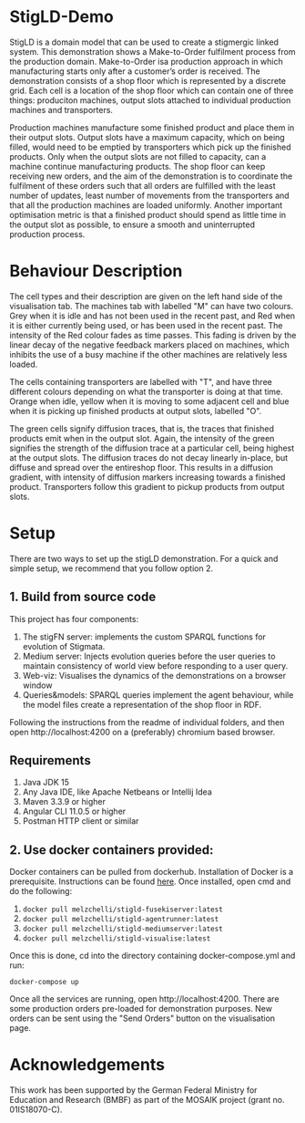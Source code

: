 # StigLD-Demo

StigLD is a domain model that can be used to create a stigmergic linked system. This demonstration shows a Make-to-Order fulfilment process from the production domain. Make-to-Order isa production approach in which manufacturing starts only after a customer’s order is received. The demonstration consists of a shop floor which is represented by a discrete grid. Each cell is a location of the shop floor which can contain one of three things: produciton machines, output slots attached to individual production machines and transporters. 

Production machines manufacture some finished product and place them in their output slots. Output slots have a maximum capacity, which on being filled, would need to be emptied by transporters which pick up the finished products. Only when the output slots are not filled to capacity, can a machine continue manufacturing products. The shop floor can keep receiving new orders, and the aim of the demonstration is to coordinate the fulfilment of these orders such that all orders are fulfilled with the least number of updates, least number of movements from the transporters and that all the production machines are loaded uniformly. Another important optimisation metric is that a finished product should spend as little time in the output slot as possible, to ensure a smooth and uninterrupted production process.

# Behaviour Description
The cell types and their description are given on the left hand side of the visualisation tab. The machines tab with labelled "M" can have two colours. Grey when it is idle and has not been used in the recent past, and Red when it is either currently being used, or has been used in the recent past. The intensity of the Red colour fades as time passes. This fading is driven by the linear decay of the negative feedback markers placed on machines, which inhibits the use of a busy machine if the other machines are relatively less loaded. 

The cells containing transporters are labelled with "T", and have three different colours depending on what the transporter is doing at that time. Orange when idle, yellow when it is moving to some adjacent cell and blue when it is picking up finished products at output slots, labelled "O". 

The green cells signify diffusion traces, that is, the traces that finished products emit when in the output slot. Again, the intensity of the green signifies the strength of the diffusion trace at a particular cell, being highest at the output slots. The diffusion traces do not decay linearly in-place, but diffuse and spread over the entireshop floor. This results in a diffusion gradient, with intensity of diffusion markers increasing towards a finished product. Transporters follow this gradient to pickup products from output slots.


# Setup
There are two ways to set up the stigLD demonstration. For a quick and simple setup, we recommend that you follow option 2.
## 1. Build from source code

This project has four components:
1. The stigFN server: implements the custom SPARQL functions for evolution of Stigmata.
2. Medium server: Injects evolution queries before the user queries to maintain consistency of world view before responding to a user query.
3. Web-viz: Visualises the dynamics of the demonstrations on a browser window
4. Queries&models: SPARQL queries implement the agent behaviour, while the model files create a representation of the shop floor in RDF.

Following the instructions from the readme of individual folders, and then open http://localhost:4200 on a (preferably) chromium based browser.

## Requirements
1. Java JDK 15
2. Any Java IDE, like Apache Netbeans or Intellij Idea
3. Maven 3.3.9 or higher
4. Angular CLI 11.0.5 or higher
5. Postman HTTP client or similar


## 2. Use docker containers provided:

Docker containers can be pulled from dockerhub. Installation of Docker is a prerequisite. Instructions can be found [here](https://docs.docker.com/desktop/). Once installed, open cmd and do the following:
1. ```docker pull melzchelli/stigld-fusekiserver:latest```
2. ```docker pull melzchelli/stigld-agentrunner:latest```
3. ```docker pull melzchelli/stigld-mediumserver:latest```
4. ```docker pull melzchelli/stigld-visualise:latest```

Once this is done, cd into the directory containing docker-compose.yml and run:
```
docker-compose up
```

Once all the services are running, open http://localhost:4200. There are some production orders pre-loaded for demonstration purposes. New orders can be sent using the "Send Orders" button on the visualisation page.

# Acknowledgements
This work has been supported by the German Federal Ministry for Education and Research (BMBF) as part of the MOSAIK project (grant no. 01IS18070-C).
